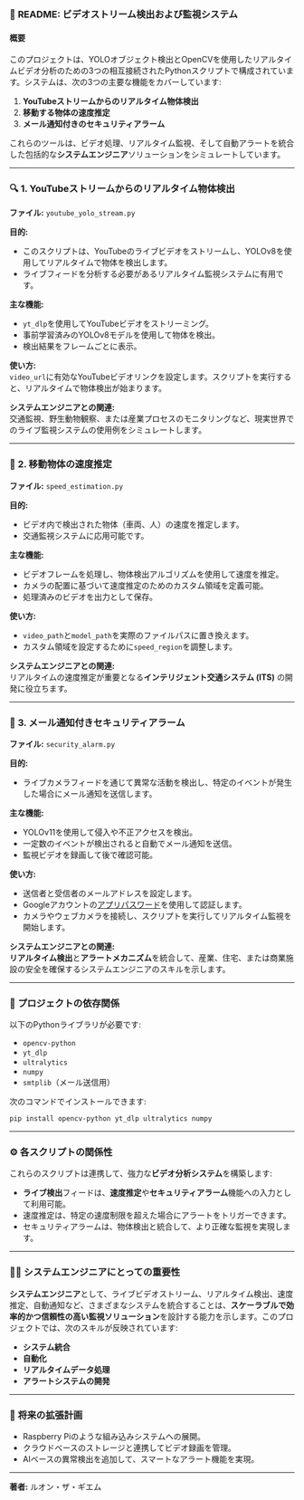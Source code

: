 ### 📄 **README: ビデオストリーム検出および監視システム**

#### **概要**

このプロジェクトは、YOLOオブジェクト検出とOpenCVを使用したリアルタイムビデオ分析のための3つの相互接続されたPythonスクリプトで構成されています。システムは、次の3つの主要な機能をカバーしています:  
1. **YouTubeストリームからのリアルタイム物体検出**  
2. **移動する物体の速度推定**  
3. **メール通知付きのセキュリティアラーム**

これらのツールは、ビデオ処理、リアルタイム監視、そして自動アラートを統合した包括的な**システムエンジニア**ソリューションをシミュレートしています。

---

### 🔍 **1. YouTubeストリームからのリアルタイム物体検出**

**ファイル:** `youtube_yolo_stream.py`

**目的:**  
- このスクリプトは、YouTubeのライブビデオをストリームし、YOLOv8を使用してリアルタイムで物体を検出します。  
- ライブフィードを分析する必要があるリアルタイム監視システムに有用です。

**主な機能:**  
- `yt_dlp`を使用してYouTubeビデオをストリーミング。  
- 事前学習済みのYOLOv8モデルを使用して物体を検出。  
- 検出結果をフレームごとに表示。

**使い方:**  
`video_url`に有効なYouTubeビデオリンクを設定します。スクリプトを実行すると、リアルタイムで物体検出が始まります。  

**システムエンジニアとの関連:**  
交通監視、野生動物観察、または産業プロセスのモニタリングなど、現実世界でのライブ監視システムの使用例をシミュレートします。

---

### 🚗 **2. 移動物体の速度推定**

**ファイル:** `speed_estimation.py`

**目的:**  
- ビデオ内で検出された物体（車両、人）の速度を推定します。  
- 交通監視システムに応用可能です。

**主な機能:**  
- ビデオフレームを処理し、物体検出アルゴリズムを使用して速度を推定。  
- カメラの配置に基づいて速度推定のためのカスタム領域を定義可能。  
- 処理済みのビデオを出力として保存。

**使い方:**  
- `video_path`と`model_path`を実際のファイルパスに置き換えます。  
- カスタム領域を設定するために`speed_region`を調整します。  

**システムエンジニアとの関連:**  
リアルタイムの速度推定が重要となる**インテリジェント交通システム (ITS)** の開発に役立ちます。

---

### 🔔 **3. メール通知付きセキュリティアラーム**

**ファイル:** `security_alarm.py`

**目的:**  
- ライブカメラフィードを通じて異常な活動を検出し、特定のイベントが発生した場合にメール通知を送信します。

**主な機能:**  
- YOLOv11を使用して侵入や不正アクセスを検出。  
- 一定数のイベントが検出されると自動でメール通知を送信。  
- 監視ビデオを録画して後で確認可能。

**使い方:**  
- 送信者と受信者のメールアドレスを設定します。  
- Googleアカウントの[アプリパスワード](https://myaccount.google.com/apppasswords)を使用して認証します。  
- カメラやウェブカメラを接続し、スクリプトを実行してリアルタイム監視を開始します。

**システムエンジニアとの関連:**  
**リアルタイム検出**と**アラートメカニズム**を統合して、産業、住宅、または商業施設の安全を確保するシステムエンジニアのスキルを示します。

---

### 🔗 **プロジェクトの依存関係**

以下のPythonライブラリが必要です:
- `opencv-python`
- `yt_dlp`
- `ultralytics`
- `numpy`
- `smtplib`（メール送信用）

次のコマンドでインストールできます:  
```bash
pip install opencv-python yt_dlp ultralytics numpy
```

---

### ⚙️ **各スクリプトの関係性**

これらのスクリプトは連携して、強力な**ビデオ分析システム**を構築します:  
- **ライブ検出**フィードは、**速度推定**や**セキュリティアラーム**機能への入力として利用可能。  
- 速度推定は、特定の速度制限を超えた場合にアラートをトリガーできます。  
- セキュリティアラームは、物体検出と統合して、より正確な監視を実現します。

---

### 👨‍💻 **システムエンジニアにとっての重要性**

**システムエンジニア**として、ライブビデオストリーム、リアルタイム検出、速度推定、自動通知など、さまざまなシステムを統合することは、**スケーラブルで効率的かつ信頼性の高い監視ソリューション**を設計する能力を示します。このプロジェクトでは、次のスキルが反映されています:  
- **システム統合**  
- **自動化**  
- **リアルタイムデータ処理**  
- **アラートシステムの開発**

---

### 🚀 **将来の拡張計画**
- Raspberry Piのような組み込みシステムへの展開。  
- クラウドベースのストレージと連携してビデオ録画を管理。  
- AIベースの異常検出を追加して、スマートなアラート機能を実現。  

---
**著者:** ルオン・ザ・ギエム  

